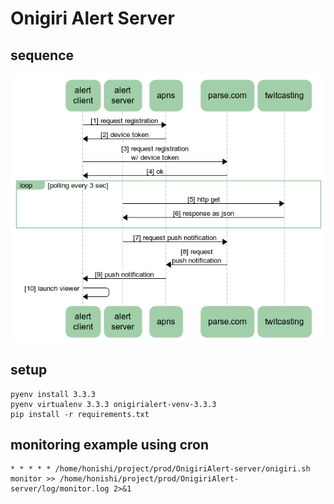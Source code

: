 Onigiri Alert Server
==

sequence
--
![sequence](./document/sequence.png)

setup
--
````
pyenv install 3.3.3
pyenv virtualenv 3.3.3 onigirialert-venv-3.3.3
pip install -r requirements.txt
````

monitoring example using cron
--
````
* * * * * /home/honishi/project/prod/OnigiriAlert-server/onigiri.sh monitor >> /home/honishi/project/prod/OnigiriAlert-server/log/monitor.log 2>&1
````

